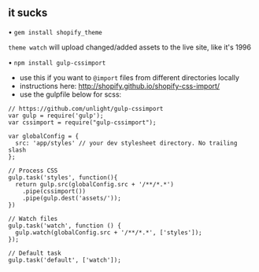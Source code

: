 ## it sucks

• `gem install shopify_theme`

`theme watch` will upload changed/added assets to the live site, like it's 1996

• `npm install gulp-cssimport`
 - use this if you want to `@import` files from different directories locally
  - instructions here: http://shopify.github.io/shopify-css-import/
  - use the gulpfile below for scss:

```
// https://github.com/unlight/gulp-cssimport
var gulp = require('gulp');
var cssimport = require("gulp-cssimport");

var globalConfig = {
  src: 'app/styles' // your dev stylesheet directory. No trailing slash
};

// Process CSS
gulp.task('styles', function(){
  return gulp.src(globalConfig.src + '/**/*.*')
    .pipe(cssimport())
    .pipe(gulp.dest('assets/'));
})

// Watch files
gulp.task('watch', function () {
  gulp.watch(globalConfig.src + '/**/*.*', ['styles']);
});

// Default task
gulp.task('default', ['watch']);
```